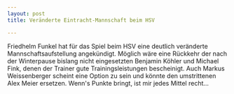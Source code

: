 ```yaml
---
layout: post
title: Veränderte Eintracht-Mannschaft beim HSV

---
```


Friedhelm Funkel hat für das Spiel beim HSV eine deutlich veränderte Mannschaftsaufstellung angekündigt. Möglich wäre eine Rückkehr der nach der Winterpause bislang nicht eingesetzten Benjamin Köhler und Michael Fink, denen der Trainer gute Trainingsleistungen bescheinigt. Auch Markus Weissenberger scheint eine Option zu sein und könnte den umstrittenen Alex Meier ersetzen. Wenn's Punkte bringt, ist mir jedes Mittel recht...


